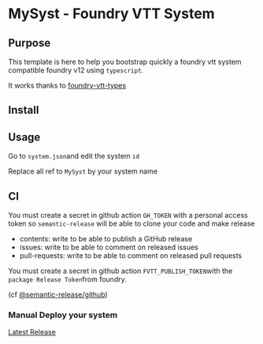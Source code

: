 # MySyst - Foundry VTT System

## Purpose

This template is here to help you bootstrap quickly a foundry vtt system compatible foundry v12 using `typescript`.

It works thanks to [foundry-vtt-types](https://github.com/League-of-Foundry-Developers/foundry-vtt-type)

## Install

## Usage

Go to `system.json`and edit the system `id`

Replace all ref to `MySyst` by your system name

## CI

You must create a secret in github action `GH_TOKEN` with a personal access token so `semantic-release` will be able to clone your code and make release

- contents: write to be able to publish a GitHub release
- issues: write to be able to comment on released issues
- pull-requests: write to be able to comment on released pull requests

You must create a secret in github action `FVTT_PUBLISH_TOKEN`with the `package Release Token`from foundry.

(cf [@semantic-release/github](https://github.com/semantic-release/github))

### Manual Deploy your system

[Latest Release](https://github.com/<group-user>/<repo>/releases/latest/download/system.json)
